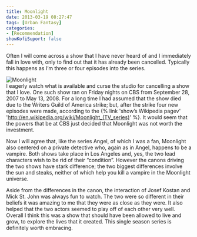 ```yaml
---
title: Moonlight
date: 2013-03-19 08:27:47
tags: [Urban Fantasy]
categories: 
- [Recommendation]
showKofiSuport: false
---
```

Often I will come across a show that I have never heard of and I immediately fall in love with, only to find out that it has already been cancelled.  Typically this happens as I’m three or four episodes into the series.  <!-- more --><div class="embedded-image-right">![Moonlight](./moonlight.jpg)</div>I eagerly watch what is available and curse the studio for cancelling a show that I love.  One such show ran on Friday nights on CBS from September 28, 2007 to May 13, 2008.  For a long time I had assumed that the show died due to the Writers Guild of America strike; but, after the strike four new episodes were made, according to the {% link 'show’s Wikipedia pagev' 'http://en.wikipedia.org/wiki/Moonlight_(TV_series)' %}.  It would seem that the powers that be at CBS just decided that Moonlight was not worth the investment.

Now I will agree that, like the series Angel, of which I was a fan, Moonlight also centered on a private detective who, again as in Angel, happens to be a vampire.  Both shows take place in Los Angeles and, yes,  the two lead characters wish to be rid of their “condition”.  However the canons driving the two shows have stark difference; the two biggest differences involve the sun and steaks, neither of which help you kill a vampire in the Moonlight universe. 

Aside from the differences in the canon, the interaction of Josef Kostan and Mick St. John was always fun to watch.  The two were so different in their beliefs it was amazing to me that they were as close as they were.  It also helped that the two actors seemed to play off of each other very well.  Overall I think this was a show that should have been allowed to live and grow, to explore the lives that it created.  This single season series is definitely worth embracing.